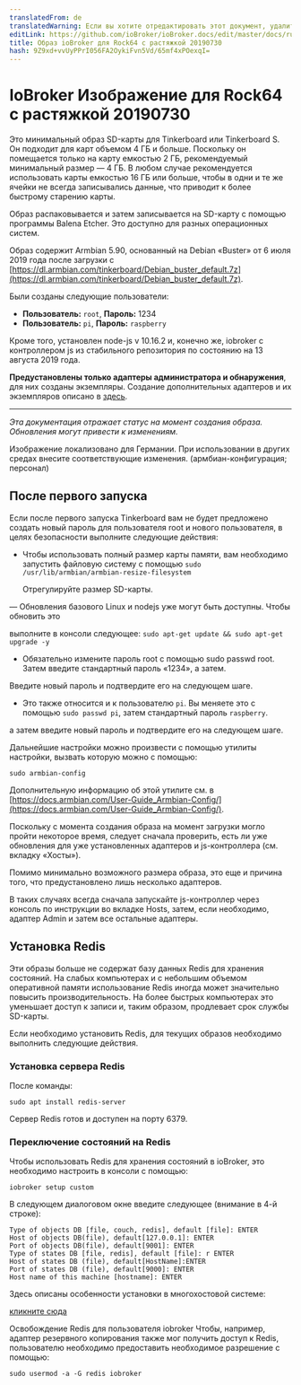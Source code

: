 ```yaml
---
translatedFrom: de
translatedWarning: Если вы хотите отредактировать этот документ, удалите поле «translationFrom», в противном случае этот документ будет снова автоматически переведен
editLink: https://github.com/ioBroker/ioBroker.docs/edit/master/docs/ru/downloads/ioBroker_Image_Tinker_201900813_buster.md
title: Образ ioBroker для Rock64 с растяжкой 20190730
hash: 9Z9xd+vvUyPPrI056FA2OykiFvn5Vd/65mf4xPOexqI=
---
```

# IoBroker Изображение для Rock64 с растяжкой 20190730
Это минимальный образ SD-карты для Tinkerboard или Tinkerboard S. Он подходит для карт объемом 4 ГБ и больше. Поскольку он помещается только на карту емкостью 2 ГБ, рекомендуемый минимальный размер — 4 ГБ. В любом случае рекомендуется использовать карты емкостью 16 ГБ или больше, чтобы в одни и те же ячейки не всегда записывались данные, что приводит к более быстрому старению карты.

Образ распаковывается и затем записывается на SD-карту с помощью программы Balena Etcher.
Это доступно для разных операционных систем.

Образ содержит Armbian 5.90, основанный на Debian «Buster» от 6 июля 2019 года после загрузки с [https://dl.armbian.com/tinkerboard/Debian_buster_default.7z](https://dl.armbian.com/tinkerboard/Debian_buster_default.7z).

Были созданы следующие пользователи:

- **Пользователь:** `root`, **Пароль:** 1234
- **Пользователь:** `pi`, **Пароль:** `raspberry`

Кроме того, установлен node-js v 10.16.2 и, конечно же, iobroker с контроллером js из стабильного репозитория по состоянию на 13 августа 2019 года.

**Предустановлены только адаптеры администратора и обнаружения**, для них созданы экземпляры.
Создание дополнительных адаптеров и их экземпляров описано в [здесь](/tutorial/adapter.md).

-----------------

*Эта документация отражает статус на момент создания образа. Обновления могут привести к изменениям.*

Изображение локализовано для Германии. При использовании в других средах внесите соответствующие изменения. (армбиан-конфигурация; персонал)

## После первого запуска
Если после первого запуска Tinkerboard вам не будет предложено создать новый пароль для пользователя root и нового пользователя, в целях безопасности выполните следующие действия:

- Чтобы использовать полный размер карты памяти, вам необходимо запустить файловую систему с помощью `sudo /usr/lib/armbian/armbian-resize-filesystem`

  Отрегулируйте размер SD-карты.

— Обновления базового Linux и nodejs уже могут быть доступны. Чтобы обновить это

выполните в консоли следующее: `sudo apt-get update && sudo apt-get upgrade -y`

- Обязательно измените пароль root с помощью sudo passwd root. Затем введите стандартный пароль «1234», а затем.

Введите новый пароль и подтвердите его на следующем шаге.

- Это также относится и к пользователю `pi`. Вы меняете это с помощью `sudo passwd pi`, затем стандартный пароль `raspberry`.

а затем введите новый пароль и подтвердите его на следующем шаге.

Дальнейшие настройки можно произвести с помощью утилиты настройки, вызвать которую можно с помощью:

`sudo armbian-config`

Дополнительную информацию об этой утилите см. в [https://docs.armbian.com/User-Guide_Armbian-Config/](https://docs.armbian.com/User-Guide_Armbian-Config/).

Поскольку с момента создания образа на момент загрузки могло пройти некоторое время, следует сначала проверить, есть ли уже обновления для уже установленных адаптеров и js-контроллера (см. вкладку «Хосты»).

Помимо минимально возможного размера образа, это еще и причина того, что предустановлено лишь несколько адаптеров.

В таких случаях всегда сначала запускайте js-контроллер через консоль по инструкции во вкладке Hosts, затем, если необходимо, адаптер Admin и затем все остальные адаптеры.

## Установка Redis
Эти образы больше не содержат базу данных Redis для хранения состояний. На слабых компьютерах и с небольшим объемом оперативной памяти использование Redis иногда может значительно повысить производительность. На более быстрых компьютерах это уменьшает доступ к записи и, таким образом, продлевает срок службы SD-карты.

Если необходимо установить Redis, для текущих образов необходимо выполнить следующие действия.

### Установка сервера Redis
После команды:

`sudo apt install redis-server`

Сервер Redis готов и доступен на порту 6379.

### Переключение состояний на Redis
Чтобы использовать Redis для хранения состояний в ioBroker, это необходимо настроить в консоли с помощью:

`iobroker setup custom`

В следующем диалоговом окне введите следующее (внимание в 4-й строке):

```
Type of objects DB [file, couch, redis], default [file]: ENTER
Host of objects DB(file), default[127.0.0.1]: ENTER
Port of objects DB(file), default[9001]: ENTER
Type of states DB [file, redis], default [file]: r ENTER
Host of states DB (file), default[HostName]:ENTER
Port of states DB (file), default[9000]: ENTER
Host name of this machine [hostname]: ENTER
```

Здесь описаны особенности установки в многохостовой системе:

[кликните сюда](config/multihost.md)

Освобождение Redis для пользователя iobroker Чтобы, например, адаптер резервного копирования также мог получить доступ к Redis, пользователю необходимо предоставить необходимое разрешение с помощью:

`sudo usermod -a -G redis iobroker`